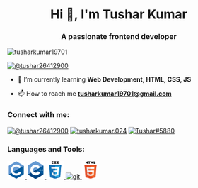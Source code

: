 <h1 align="center">Hi 👋, I'm Tushar Kumar</h1>
<h3 align="center">A passionate frontend developer</h3>

<p align="left"> <img src="https://komarev.com/ghpvc/?username=tusharkumar19701&label=Profile%20views&color=0e75b6&style=flat" alt="tusharkumar19701" /> </p>

<p align="left"> <a href="https://twitter.com/@tushar26412900" target="blank"><img src="https://img.shields.io/twitter/follow/@tushar26412900?logo=twitter&style=for-the-badge" alt="@tushar26412900" /></a> </p>

- 🌱 I’m currently learning **Web Development, HTML, CSS, JS**

- 📫 How to reach me **tusharkumar19701@gmail.com**

<h3 align="left">Connect with me:</h3>
<p align="left">
<a href="https://twitter.com/@tushar26412900" target="blank"><img align="center" src="https://raw.githubusercontent.com/rahuldkjain/github-profile-readme-generator/master/src/images/icons/Social/twitter.svg" alt="@tushar26412900" height="30" width="40" /></a>
<a href="https://instagram.com/tusharkumar.024" target="blank"><img align="center" src="https://raw.githubusercontent.com/rahuldkjain/github-profile-readme-generator/master/src/images/icons/Social/instagram.svg" alt="tusharkumar.024" height="30" width="40" /></a>
<a href="https://discord.gg/Tushar#5880" target="blank"><img align="center" src="https://raw.githubusercontent.com/rahuldkjain/github-profile-readme-generator/master/src/images/icons/Social/discord.svg" alt="Tushar#5880" height="30" width="40" /></a>
</p>

<h3 align="left">Languages and Tools:</h3>
<p align="left"> <a href="https://www.cprogramming.com/" target="_blank" rel="noreferrer"> <img src="https://raw.githubusercontent.com/devicons/devicon/master/icons/c/c-original.svg" alt="c" width="40" height="40"/> </a> <a href="https://www.w3schools.com/cpp/" target="_blank" rel="noreferrer"> <img src="https://raw.githubusercontent.com/devicons/devicon/master/icons/cplusplus/cplusplus-original.svg" alt="cplusplus" width="40" height="40"/> </a> <a href="https://www.w3schools.com/css/" target="_blank" rel="noreferrer"> <img src="https://raw.githubusercontent.com/devicons/devicon/master/icons/css3/css3-original-wordmark.svg" alt="css3" width="40" height="40"/> </a> <a href="https://git-scm.com/" target="_blank" rel="noreferrer"> <img src="https://www.vectorlogo.zone/logos/git-scm/git-scm-icon.svg" alt="git" width="40" height="40"/> </a> <a href="https://www.w3.org/html/" target="_blank" rel="noreferrer"> <img src="https://raw.githubusercontent.com/devicons/devicon/master/icons/html5/html5-original-wordmark.svg" alt="html5" width="40" height="40"/> </a> </p>
